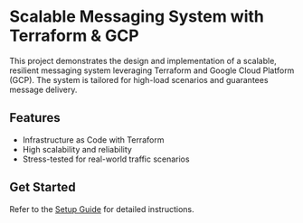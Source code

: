 # Scalable Messaging System with Terraform & GCP

This project demonstrates the design and implementation of a scalable, resilient messaging system leveraging Terraform and Google Cloud Platform (GCP). The system is tailored for high-load scenarios and guarantees message delivery.

## Features
- Infrastructure as Code with Terraform
- High scalability and reliability
- Stress-tested for real-world traffic scenarios

## Get Started
Refer to the [Setup Guide](docs/setup-guide.md) for detailed instructions.
